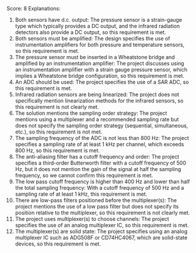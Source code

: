 Score: 8
Explanations: 
1. Both sensors have d.c. output: The pressure sensor is a strain-gauge type which typically provides a DC output, and the infrared radiation detectors also provide a DC output, so this requirement is met.
2. Both sensors must be amplified: The design specifies the use of instrumentation amplifiers for both pressure and temperature sensors, so this requirement is met.
3. The pressure sensor must be inserted in a Wheatstone bridge and amplified by an instrumentation amplifier: The project discusses using an instrumentation amplifier with a strain gauge pressure sensor, which implies a Wheatstone bridge configuration, so this requirement is met.
4. An ADC should be used: The project specifies the use of a SAR ADC, so this requirement is met.
5. Infrared radiation sensors are being linearized: The project does not specifically mention linearization methods for the infrared sensors, so this requirement is not clearly met.
6. The solution mentions the sampling order strategy: The project mentions using a multiplexer and a recommended sampling rate but does not specify the sampling order strategy (sequential, simultaneous, etc.), so this requirement is not met.
7. The sampling frequency of the ADC is not less than 800 Hz: The project specifies a sampling rate of at least 1 kHz per channel, which exceeds 800 Hz, so this requirement is met.
8. The anti-aliasing filter has a cutoff frequency and order: The project specifies a third-order Butterworth filter with a cutoff frequency of 500 Hz, but it does not mention the gain of the signal at half the sampling frequency, so we cannot confirm this requirement is met.
9. The low pass cutoff frequency is higher than 400 Hz and lower than half the total sampling frequency: With a cutoff frequency of 500 Hz and a sampling rate of at least 1 kHz, this requirement is met.
10. There are low-pass filters positioned before the multiplexer(s): The project mentions the use of a low pass filter but does not specify its position relative to the multiplexer, so this requirement is not clearly met.
11. The project uses multiplexer(s) to choose channels: The project specifies the use of an analog multiplexer IC, so this requirement is met.
12. The multiplexer(s) are solid state: The project specifies using an analog multiplexer IC such as ADG508F or CD74HC4067, which are solid-state devices, so this requirement is met.
